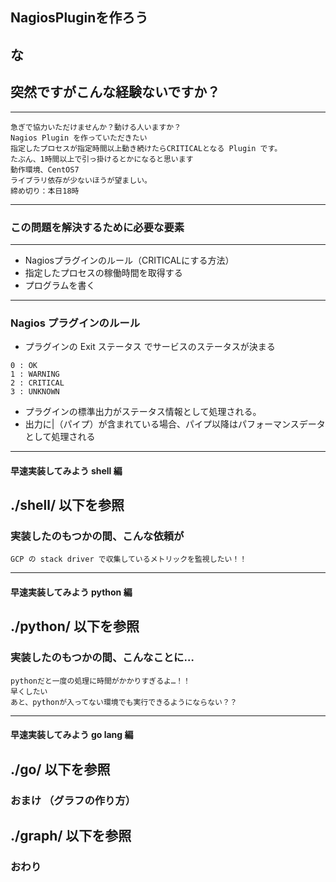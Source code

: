 ## NagiosPluginを作ろう

な
---
## 突然ですがこんな経験ないですか？
---
```
急ぎで協力いただけませんか？動ける人いますか？
Nagios Plugin を作っていただきたい
指定したプロセスが指定時間以上動き続けたらCRITICALとなる Plugin です。
たぶん、1時間以上で引っ掛けるとかになると思います
動作環境、CentOS7
ライブラリ依存が少ないほうが望ましい。
締め切り：本日18時
```
---
### この問題を解決するために必要な要素
---
* Nagiosプラグインのルール（CRITICALにする方法）
* 指定したプロセスの稼働時間を取得する
* プログラムを書く
---
### Nagios プラグインのルール
* プラグインの Exit ステータス でサービスのステータスが決まる
```
0 : OK
1 : WARNING
2 : CRITICAL
3 : UNKNOWN
```
* プラグインの標準出力がステータス情報として処理される。
* 出力に|（パイプ）が含まれている場合、パイプ以降はパフォーマンスデータとして処理される
---
#### 早速実装してみよう shell 編
./shell/ 以下を参照
---
### 実装したのもつかの間、こんな依頼が
```
GCP の stack driver で収集しているメトリックを監視したい！！
```
---
#### 早速実装してみよう python 編
./python/ 以下を参照
---
### 実装したのもつかの間、こんなことに…
```
pythonだと一度の処理に時間がかかりすぎるよ…！！
早くしたい
あと、pythonが入ってない環境でも実行できるようにならない？？
```
---
#### 早速実装してみよう go lang 編
./go/ 以下を参照
---
### おまけ （グラフの作り方）
./graph/ 以下を参照
---
### おわり
